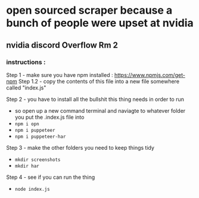 # open sourced scraper because a bunch of people were upset at nvidia

## nvidia discord Overflow Rm 2

### instructions : 

Step 1 - make sure you have npm installed : https://www.npmjs.com/get-npm
Step 1.2 - copy the contents of this file into a new file somewhere called "index.js"

Step 2 - you have to install all the bullshit this thing needs in order to run 
  - so open up a new command terminal and naviagte to whatever folder you put the .index.js file into
  - ```npm i opn```
  - ```npm i puppeteer```
  - ```npm i puppeteer-har```

Step 3 - make the other folders you need to keep things tidy
  - ```mkdir screenshots```
  - ```mkdir har```

Step 4 - see if you can run the thing 
  - ```node index.js```
